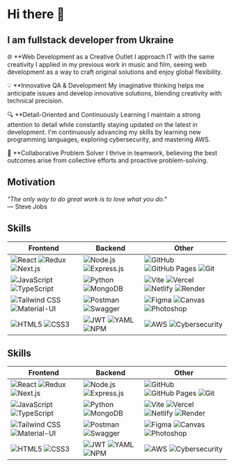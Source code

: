 # Hi there 👋

## I am fullstack developer from Ukraine

🌐 **Web Development as a Creative Outlet
I approach IT with the same creativity I applied in my previous work in music and film, seeing web development as a way to craft original solutions and enjoy global flexibility.

💡 **Innovative QA & Development
My imaginative thinking helps me anticipate issues and develop innovative solutions, blending creativity with technical precision.

🔍 **Detail-Oriented and Continuously Learning
I maintain a strong attention to detail while constantly staying updated on the latest in development. I'm continuously advancing my skills by learning new programming languages, exploring cybersecurity, and mastering AWS.

🤝 **Collaborative Problem Solver
I thrive in teamwork, believing the best outcomes arise from collective efforts and proactive problem-solving.

## Motivation

*"The only way to do great work is to love what you do."*  
— Steve Jobs


## Skills

| **Frontend**                                                                                                    | **Backend**                                                                                               | **Other**                                                                                                 |
|----------------------------------------------------------------------------------------------------------------|-----------------------------------------------------------------------------------------------------------|-----------------------------------------------------------------------------------------------------------|
| ![React](https://img.shields.io/badge/React-61DAFB?style=for-the-badge&logo=react&logoColor=black&logoSize=12) ![Redux](https://img.shields.io/badge/Redux-764ABC?style=for-the-badge&logo=redux&logoColor=white) ![Next.js](https://img.shields.io/badge/Next.js-000000?style=for-the-badge&logo=next.js&logoColor=white) | ![Node.js](https://img.shields.io/badge/Node.js-339933?style=for-the-badge&logo=node.js&logoColor=white) ![Express.js](https://img.shields.io/badge/Express.js-000000?style=for-the-badge&logo=express&logoColor=white) | ![GitHub](https://img.shields.io/badge/GitHub-181717?style=for-the-badge&logo=github&logoColor=white) ![GitHub Pages](https://img.shields.io/badge/GitHub%20Pages-ffffff?style=for-the-badge&logo=github&logoColor=black) ![Git](https://img.shields.io/badge/Git-F05032?style=for-the-badge&logo=git&logoColor=white) |
| ![JavaScript](https://img.shields.io/badge/JavaScript-F7DF1C?style=for-the-badge&logo=javascript&logoColor=white) ![TypeScript](https://img.shields.io/badge/TypeScript-3178C6?style=for-the-badge&logo=typescript&logoColor=white) | ![Python](https://img.shields.io/badge/Python-3776AB?style=for-the-badge&logo=python&logoColor=white) ![MongoDB](https://img.shields.io/badge/MongoDB-47A248?style=for-the-badge&logo=mongodb&logoColor=white) | ![Vite](https://img.shields.io/badge/Vite-646CFF?style=for-the-badge&logo=vite&logoColor=white) ![Vercel](https://img.shields.io/badge/Vercel-000000?style=for-the-badge&logo=vercel&logoColor=white) ![Netlify](https://img.shields.io/badge/Netlify-00C7B7?style=for-the-badge&logo=netlify&logoColor=white) ![Render](https://img.shields.io/badge/Render-0F0F0F?style=for-the-badge&logo=render&logoColor=white) |
| ![Tailwind CSS](https://img.shields.io/badge/Tailwind%20CSS-38B2AC?style=for-the-badge&logo=tailwind-css&logoColor=white) ![Material-UI](https://img.shields.io/badge/Material--UI-0081CB?style=for-the-badge&logo=mui&logoColor=white) | ![Postman](https://img.shields.io/badge/Postman-FBAF00?style=for-the-badge&logo=postman&logoColor=white) ![Swagger](https://img.shields.io/badge/Swagger-85EA2D?style=for-the-badge&logo=swagger&logoColor=black) | ![Figma](https://img.shields.io/badge/Figma-F24E1E?style=for-the-badge&logo=figma&logoColor=white) ![Canvas](https://img.shields.io/badge/Canvas-000000?style=for-the-badge&logo=canvas&logoColor=white) ![Photoshop](https://img.shields.io/badge/Photoshop-31A8FF?style=for-the-badge&logo=adobe-photoshop&logoColor=white) |
| ![HTML5](https://img.shields.io/badge/HTML5-E34F26?style=for-the-badge&logo=html5&logoColor=white) ![CSS3](https://img.shields.io/badge/CSS3-1572B6?style=for-the-badge&logo=css3&logoColor=white) | ![JWT](https://img.shields.io/badge/JWT-000000?style=for-the-badge&logo=json-web-tokens&logoColor=white) ![YAML](https://img.shields.io/badge/YAML-00B2A9?style=for-the-badge&logo=yaml&logoColor=white) ![NPM](https://img.shields.io/badge/NPM-CB3837?style=for-the-badge&logo=npm&logoColor=white) | ![AWS](https://img.shields.io/badge/AWS-232F3E?style=for-the-badge&logo=amazon-aws&logoColor=white) ![Cybersecurity](https://img.shields.io/badge/Cybersecurity-000000?style=for-the-badge&logo=security&logoColor=white) |



## Skills

| **Frontend**                                                                                                      | **Backend**                                                                                                     | **Other**                                                                                                       |
|------------------------------------------------------------------------------------------------------------------|-----------------------------------------------------------------------------------------------------------------|-----------------------------------------------------------------------------------------------------------------|
| ![React](https://img.shields.io/badge/React-61DAFB?style=for-the-badge&logo=react&logoColor=black&logoSize=16) ![Redux](https://img.shields.io/badge/Redux-764ABC?style=for-the-badge&logo=redux&logoColor=white&logoSize=16) ![Next.js](https://img.shields.io/badge/Next.js-000000?style=for-the-badge&logo=next.js&logoColor=white&logoSize=16) | ![Node.js](https://img.shields.io/badge/Node.js-339933?style=for-the-badge&logo=node.js&logoColor=white&logoSize=16) ![Express.js](https://img.shields.io/badge/Express.js-000000?style=for-the-badge&logo=express&logoColor=white&logoSize=16) | ![GitHub](https://img.shields.io/badge/GitHub-181717?style=for-the-badge&logo=github&logoColor=white&logoSize=16) ![GitHub Pages](https://img.shields.io/badge/GitHub%20Pages-ffffff?style=for-the-badge&logo=github&logoColor=black&logoSize=16) ![Git](https://img.shields.io/badge/Git-F05032?style=for-the-badge&logo=git&logoColor=white&logoSize=16) |
| ![JavaScript](https://img.shields.io/badge/JavaScript-F7DF1C?style=for-the-badge&logo=javascript&logoColor=white&logoSize=16) ![TypeScript](https://img.shields.io/badge/TypeScript-3178C6?style=for-the-badge&logo=typescript&logoColor=white&logoSize=16) | ![Python](https://img.shields.io/badge/Python-3776AB?style=for-the-badge&logo=python&logoColor=white&logoSize=16) ![MongoDB](https://img.shields.io/badge/MongoDB-47A248?style=for-the-badge&logo=mongodb&logoColor=white&logoSize=16) | ![Vite](https://img.shields.io/badge/Vite-646CFF?style=for-the-badge&logo=vite&logoColor=white&logoSize=16) ![Vercel](https://img.shields.io/badge/Vercel-000000?style=for-the-badge&logo=vercel&logoColor=white&logoSize=16) ![Netlify](https://img.shields.io/badge/Netlify-00C7B7?style=for-the-badge&logo=netlify&logoColor=white&logoSize=16) ![Render](https://img.shields.io/badge/Render-0F0F0F?style=for-the-badge&logo=render&logoColor=white&logoSize=16) |
| ![Tailwind CSS](https://img.shields.io/badge/Tailwind%20CSS-38B2AC?style=for-the-badge&logo=tailwind-css&logoColor=white&logoSize=16) ![Material-UI](https://img.shields.io/badge/Material--UI-0081CB?style=for-the-badge&logo=mui&logoColor=white&logoSize=16) | ![Postman](https://img.shields.io/badge/Postman-FBAF00?style=for-the-badge&logo=postman&logoColor=white&logoSize=16) ![Swagger](https://img.shields.io/badge/Swagger-85EA2D?style=for-the-badge&logo=swagger&logoColor=black&logoSize=16) | ![Figma](https://img.shields.io/badge/Figma-F24E1E?style=for-the-badge&logo=figma&logoColor=white&logoSize=16) ![Canvas](https://img.shields.io/badge/Canvas-000000?style=for-the-badge&logo=canvas&logoColor=white&logoSize=16) ![Photoshop](https://img.shields.io/badge/Photoshop-31A8FF?style=for-the-badge&logo=adobe-photoshop&logoColor=white&logoSize=16) |
| ![HTML5](https://img.shields.io/badge/HTML5-E34F26?style=for-the-badge&logo=html5&logoColor=white&logoSize=16) ![CSS3](https://img.shields.io/badge/CSS3-1572B6?style=for-the-badge&logo=css3&logoColor=white&logoSize=16) | ![JWT](https://img.shields.io/badge/JWT-000000?style=for-the-badge&logo=json-web-tokens&logoColor=white&logoSize=16) ![YAML](https://img.shields.io/badge/YAML-00B2A9?style=for-the-badge&logo=yaml&logoColor=white&logoSize=16) ![NPM](https://img.shields.io/badge/NPM-CB3837?style=for-the-badge&logo=npm&logoColor=white&logoSize=16) | ![AWS](https://img.shields.io/badge/AWS-232F3E?style=for-the-badge&logo=amazon-aws&logoColor=white&logoSize=16) ![Cybersecurity](https://img.shields.io/badge/Cybersecurity-000000?style=for-the-badge&logo=security&logoColor=white&logoSize=16) |



<!--
**DaryPet/DaryPet** is a ✨ _special_ ✨ repository because its `README.md` (this file) appears on your GitHub profile.

Here are some ideas to get you started:

- 🔭 I’m currently working on ...
- 🌱 I’m currently learning ...
- 👯 I’m looking to collaborate on ...
- 🤔 I’m looking for help with ...
- 💬 Ask me about ...
- 📫 How to reach me: ...
- 😄 Pronouns: ...
- ⚡ Fun fact: ...
-->
